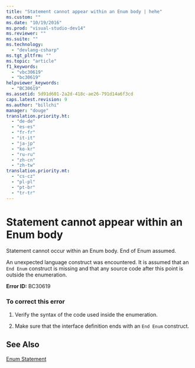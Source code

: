 ```yaml
---
title: "Statement cannot appear within an Enum body | hehe"
ms.custom: ""
ms.date: "10/19/2016"
ms.prod: "visual-studio-dev14"
ms.reviewer: ""
ms.suite: ""
ms.technology: 
  - "devlang-csharp"
ms.tgt_pltfrm: ""
ms.topic: "article"
f1_keywords: 
  - "vbc30619"
  - "bc30619"
helpviewer_keywords: 
  - "BC30619"
ms.assetid: 5d91d601-2a2d-418c-ae26-791d14a6f3cd
caps.latest.revision: 9
ms.author: "billchi"
manager: "douge"
translation.priority.ht: 
  - "de-de"
  - "es-es"
  - "fr-fr"
  - "it-it"
  - "ja-jp"
  - "ko-kr"
  - "ru-ru"
  - "zh-cn"
  - "zh-tw"
translation.priority.mt: 
  - "cs-cz"
  - "pl-pl"
  - "pt-br"
  - "tr-tr"
---
```

# Statement cannot appear within an Enum body
Statement cannot occur within an Enum body. End of Enum assumed.  
  
 An unexpected language construct was encountered. It is assumed that an `End Enum` construct is missing and that any source code after this point is outside the enumeration.  
  
 **Error ID:** BC30619  
  
### To correct this error  
  
1.  Verify the syntax of the code used inside the enumeration.  
  
2.  Make sure that the interface definition ends with an `End Enum` construct.  
  
## See Also  
 [Enum Statement](../Topic/Enum%20Statement%20\(Visual%20Basic\).md)